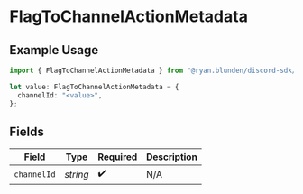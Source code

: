 # FlagToChannelActionMetadata

## Example Usage

```typescript
import { FlagToChannelActionMetadata } from "@ryan.blunden/discord-sdk/models/components";

let value: FlagToChannelActionMetadata = {
  channelId: "<value>",
};
```

## Fields

| Field              | Type               | Required           | Description        |
| ------------------ | ------------------ | ------------------ | ------------------ |
| `channelId`        | *string*           | :heavy_check_mark: | N/A                |